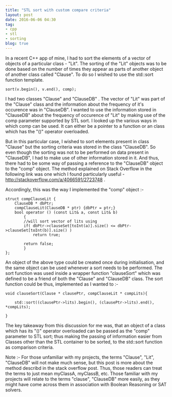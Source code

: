 ```yaml
---
title: "STL sort with custom compare criteria"
layout: post
date: 2016-06-06 04:30
tag:
- cpp
- stl
- sorting
blog: true
---
```


In a recent C++ app of mine, I had to sort the elements of a vector of objects of a particular class - "Lit". The sorting of the "Lit" objects was to be done based on the number of times they appear as parts of another object of another class called "Clause". To do so I wished to use the std::sort function template.

    sort(v.begin(), v.end(), comp);

I had two classes "Clause" and "ClauseDB" . The vector of "Lit" was part of the "Clause" class and the information about the frequency of it's occurence was in "ClauseDB". I wanted to use the information stored in "ClauseDB" about the frequency of occurence of "Lit" by making use of the comp parameter supported by STL sort. 
I looked up the various ways in which comp can be used. It can either be a pointer to a function or an class which has the "()" operator overloaded. 

But in this particular case, I wished to sort elements present in class "Clause" but the sorting criteria was stored in the class "ClauseDB". So even though the sorting was not to be performed on data present in "ClauseDB", I had to make use of other information stored in it. And thus, there had to be some way of passing a reference to the "ClauseDB" object to the "comp" object. The method explained on Stack Overflow in the following link was one which I found particularly useful - http://stackoverflow.com/a/4066591/2723748 .

Accordingly, this was the way I implemented the "comp" object :- 

    struct compClauseLit {
	    ClauseDB * dbPtr;
	    compClauseLit(ClauseDB * ptr) {dbPtr = ptr;}
	    bool operator () (const Lit& a, const Lit& b)
        	{
    	    //will sort vector of lits using
    	    if( dbPtr->clauseSet[toInt(a)].size() <= dbPtr->clauseSet[toInt(b)].size() ) 
			    return true;

		    return false;
		    }
    };
    
An object of the above type could be created once during initialisation, and the same object can be used whenever a sort needs to be performed. 
The sort function was used inside a wrapper function "clauseSort" which was defined to be a friend of both the "Clause" and "ClauseDB" class. 
The sort function could be thus, implemented as I wanted to :- 

    void clauseSort(Clause * clausePtr, compClauseLit * compLits){

	    std::sort((clausePtr->lits).begin(), (clausePtr->lits).end(), *compLits);

    }
    
The key takeaway from this discussion for me was, that an object of a class which has its "()" operator overloaded can be passed as the "comp" parameter to STL sort; thus making the passing of information easier from Classes other than the STL container to be sorted, to the std::sort function as comparison criteria.
    
    
Note :- For those unfamiliar with my projects, the terms "Clause", "Lit", "ClauseDB" will not make much sense, but this post is more about the method describd in the stack overflow post. Thus, those readers can treat the terms to just mean myClassA, myClassB, etc. Those familiar with my projects will relate to the terms "clause", "ClauseDB" more easily, as they might have come across them in association with Boolean Reasoning or SAT solvers.

